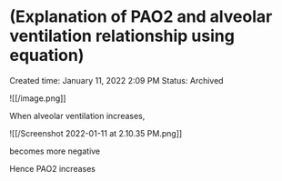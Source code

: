 # (Explanation of PAO2 and alveolar ventilation relationship using equation)

Created time: January 11, 2022 2:09 PM
Status: Archived

![[/image.png]]

When alveolar ventilation increases, 

![[/Screenshot 2022-01-11 at 2.10.35 PM.png]]

becomes more negative

Hence PAO2 increases